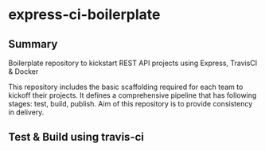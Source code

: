 # express-ci-boilerplate

## Summary
Boilerplate repository to kickstart REST API projects using Express, TravisCI &amp; Docker

This repository includes the basic scaffolding required for each team to kickoff their projects. It defines a comprehensive pipeline that has following stages: test, build, publish. Aim of this repository is to provide consistency in delivery.

## Test & Build using travis-ci
